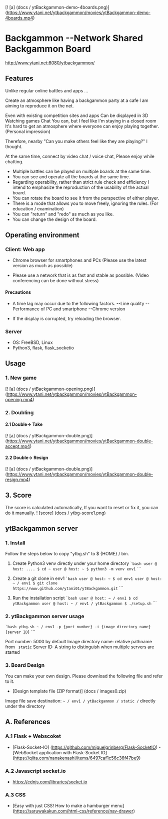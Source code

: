 [! [a] (docs / ytBackgammon-demo-4boards.png)] (https://www.ytani.net/ytbackgammon/movies/ytBackgammon-demo-4boards.mp4)

# Backgammon --Network Shared Backgammon Board

http://www.ytani.net:8080/ytbackgammon/

## Features

Unlike regular online battles and apps ...

Create an atmosphere like having a backgammon party at a cafe
I am aiming to reproduce it on the net.

Even with existing competition sites and apps
Can be displayed in 3D
Watching games
Chat
You can, but
I feel like I'm staying in a closed room
It's hard to get an atmosphere where everyone can enjoy playing together.
(Personal impression)

Therefore,
nearby
"Can you make others feel like they are playing?"
I thought.

At the same time, connect by video chat / voice chat,
Please enjoy while chatting.

* Multiple battles can be played on multiple boards at the same time.
* You can see and operate all the boards at the same time.
* Regarding operability, rather than strict rule check and efficiency
I intend to emphasize the reproduction of the usability of the actual board.
* You can rotate the board to see it from the perspective of either player.
* There is a mode that allows you to move freely, ignoring the rules. (For education / examination)
* You can "return" and "redo" as much as you like.
* You can change the design of the board.


## Operating environment

### Client: Web app

* Chrome browser for smartphones and PCs
(Please use the latest version as much as possible)

* Please use a network that is as fast and stable as possible.
(Video conferencing can be done without stress)

#### Precautions

* A time lag may occur due to the following factors.
  --Line quality
  --Performance of PC and smartphone
  --Chrome version
  
* If the display is corrupted, try reloading the browser.

### Server

* OS: FreeBSD, Linux
* Python3, flask, flask_socketio


## Usage

### 1. New game

[! [a] (docs / ytBackgammon-opening.png)] (https://www.ytani.net/ytbackgammon/movies/ytBackgammon-opening.mp4)


### 2. Doubling

#### 2.1 Double-> Take

[! [a] (docs / ytBackgammon-double.png)] (https://www.ytani.net/ytbackgammon/movies/ytBackgammon-double-accept.mp4)


#### 2.2 Double-> Resign

[! [a] (docs / ytBackgammon-double.png)] (https://www.ytani.net/ytbackgammon/movies/ytBackgammon-double-resign.mp4)


## 3. Score

The score is calculated automatically,
If you want to reset or fix it, you can do it manually.
! [score] (docs / ytbg-score1.png)


## ytBackgammon server

### 1. Install

Follow the steps below to copy "ytbg.sh" to $ {HOME} / bin.

1. Create Python3 venv directly under your home directory
`` `bash
user @ host: .... $ cd ~
user @ host: ~ $ python3 -m venv env1
`` ```

2. Create a git clone in env1
`` `bash
user @ host: ~ $ cd env1
user @ host: ~ / env1 $ git clone https://www.github.com/ytani01/ytBackgammon.git
`` ```

3. Run the installation script
`` `bash
user @ host: ~ / env1 $ cd ytBackgammon
user @ host: ~ / env1 / ytBackgammon $ ./setup.sh
`` ```

### 2. ytBackgammon server usage

`` `bash
ytbg.sh ~ / env1 -p {port number} -i {image directory name} {server ID}
`` ```

Port number: 5000 by default
Image directory name: relative pathname from `` static``
Server ID: A string to distinguish when multiple servers are started


### 3. Board Design

You can make your own design.
Please download the following file and refer to it.

* [Design template file (ZIP format)] (docs / images0.zip)

Image file save destination: `` ~ / env1 / ytBackgammon / static / `` directly under the directory


## A. References

### A.1 Flask + Webscoket

* [Flask-Socket-IO] (https://github.com/miguelgrinberg/Flask-SocketIO)
  -[WebSocket application with Flask-Socket IO] (https://qiita.com/nanakenashi/items/6497caf1c56c36f47be9)
  

### A.2 Javascript socket.io

* https://cdnjs.com/libraries/socket.io


### A.3 CSS

* [Easy with just CSS! How to make a hamburger menu] (https://saruwakakun.com/html-css/reference/nav-drawer)
